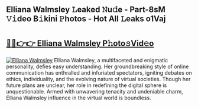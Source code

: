 ## Elliana Walmsley 𝙻eaked 𝙽u𝚍e - Part-8sM 𝚅𝚒deo B𝚒kini 𝙿hotos - Hot All 𝙻eaks o1Vaj

# <h2><a href="http://ld092m.urlbe.top/?page=Elliana+Walmsley">🔗🔗👉👉 Elliana Walmsley P𝚑oto𝚜Vid𝚎o</a></h2>

[![Elliana Walmsley](https://i.imgur.com/eBuTRDB.gif)](http://ld092m.urlbe.top/?page=Elliana+Walmsley)
Elliana Walmsley, a multifaceted and enigmatic personality, defies easy understanding. Her groundbreaking style of online communication has enthralled and infuriated spectators, igniting debates on ethics, individuality, and the evolving nature of virtual societies. Though her future plans are unclear, her role in redefining the digital sphere is unquestionable. Armed with unwavering tenacity and undeniable charm, Elliana Walmsley influence in the virtual world is boundless.
